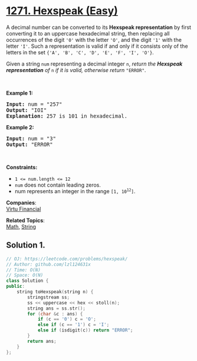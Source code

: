 # [1271. Hexspeak (Easy)](https://leetcode.com/problems/hexspeak/)

<p>A decimal number can be converted to its <strong>Hexspeak representation</strong> by first converting it to an uppercase hexadecimal string, then replacing all occurrences of the digit <code>'0'</code> with the letter <code>'O'</code>, and the digit <code>'1'</code> with the letter <code>'I'</code>. Such a representation is valid if and only if it consists only of the letters in the set <code>{'A', 'B', 'C', 'D', 'E', 'F', 'I', 'O'}</code>.</p>

<p>Given a string <code>num</code> representing a decimal integer <code>n</code>, <em>return the <strong>Hexspeak representation</strong> of </em><code>n</code><em> if it is valid, otherwise return </em><code>"ERROR"</code>.</p>

<p>&nbsp;</p>
<p><strong>Example 1:</strong></p>

<pre><strong>Input:</strong> num = "257"
<strong>Output:</strong> "IOI"
<strong>Explanation:</strong> 257 is 101 in hexadecimal.
</pre>

<p><strong>Example 2:</strong></p>

<pre><strong>Input:</strong> num = "3"
<strong>Output:</strong> "ERROR"
</pre>

<p>&nbsp;</p>
<p><strong>Constraints:</strong></p>

<ul>
	<li><code>1 &lt;= num.length &lt;= 12</code></li>
	<li><code>num</code> does not contain leading zeros.</li>
	<li>num represents an integer in the range <code>[1, 10<sup>12</sup>]</code>.</li>
</ul>


**Companies**:  
[Virtu Financial](https://leetcode.com/company/virtu)

**Related Topics**:  
[Math](https://leetcode.com/tag/math/), [String](https://leetcode.com/tag/string/)

## Solution 1.

```cpp
// OJ: https://leetcode.com/problems/hexspeak/
// Author: github.com/lzl124631x
// Time: O(N)
// Space: O(N)
class Solution {
public:
    string toHexspeak(string n) {
        stringstream ss;
        ss << uppercase << hex << stoll(n);
        string ans = ss.str();
        for (char &c : ans) {
            if (c == '0') c = 'O';
            else if (c == '1') c = 'I';
            else if (isdigit(c)) return "ERROR";
        }
        return ans;
    }
};
```